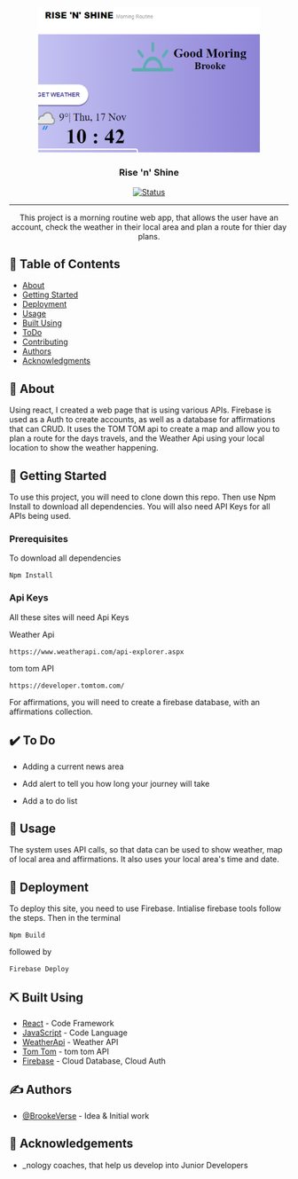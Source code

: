 <p align="center">
  <a href="" rel="noopener">
 <img width=400px  src="./src/assets/images/main-page.PNG" alt="Project logo"></a>
</p>

<h3 align="center">Rise 'n' Shine</h3>

<div align="center">

[![Status](https://img.shields.io/badge/status-active-success.svg)]()

</div>

---

<p align="center"> This project is a morning routine web app, that allows the user have an account, check the weather in their local area and plan a route for thier day plans.
    <br> 
</p>

## 📝 Table of Contents

- [About](#about)
- [Getting Started](#getting_started)
- [Deployment](#deployment)
- [Usage](#usage)
- [Built Using](#built_using)
- [ToDo](#toDo)
- [Contributing](../CONTRIBUTING.md)
- [Authors](#authors)
- [Acknowledgments](#acknowledgement)

## 🧐 About <a name = "about"></a>

Using react, I created a web page that is using various APIs. Firebase is used as a Auth to create accounts, as well as a database for affirmations that can CRUD. It uses the TOM TOM api to create a map and allow you to plan a route for the days travels, and the Weather Api using your local location to show the weather happening.  

## 🏁 Getting Started <a name = "getting_started"></a>

To use this project, you will need to clone down this repo. Then use Npm Install to download all dependencies. You will also need API Keys for all APIs being used. 

### Prerequisites

To download all dependencies

```
Npm Install
```

### Api Keys

All these sites will need Api Keys

Weather Api 

```
https://www.weatherapi.com/api-explorer.aspx
```

tom tom API

```
https://developer.tomtom.com/
```

For affirmations, you will need to create a firebase database, with an affirmations collection. 

## ✔️ To Do <a name = "toDo"></a>

- Adding a current news area

- Add alert to tell you how long your journey will take

- Add a to do list

## 🎈 Usage <a name="usage"></a>

The system uses API calls, so that data can be used to show weather, map of local area and affirmations. It also uses your local area's time and date. 

## 🚀 Deployment <a name = "deployment"></a>

To deploy this site, you need to use Firebase. Intialise firebase tools follow the steps. Then in the terminal
```
Npm Build
```
followed by 
```
Firebase Deploy
```

## ⛏️ Built Using <a name = "built_using"></a>

- [React](https://reactjs.org/) - Code Framework
- [JavaScript](https://www.javascript.com/) - Code Language
- [WeatherApi](https://www.weatherapi.com/api-explorer.aspx) - Weather API
- [Tom Tom](https://developer.tomtom.com/) - tom tom API
- [Firebase](https://firebase.google.com/) - Cloud Database, Cloud Auth

## ✍️ Authors <a name = "authors"></a>

- [@BrookeVerse](https://github.com/BrookeVerse) - Idea & Initial work


## 🎉 Acknowledgements <a name = "acknowledgement"></a>

- _nology coaches, that help us develop into Junior Developers

